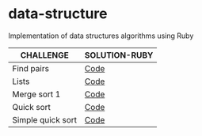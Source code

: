 # data-structure
Implementation of data structures algorithms using Ruby

|CHALLENGE|SOLUTION-RUBY|
|---|---|
|Find pairs|[Code](https://github.com/vieiramanda11/data-structure/blob/master/find.pairs.rb)||
|Lists|[Code](https://github.com/vieiramanda11/data-structure/blob/master/lists.rb)||
|Merge sort 1|[Code](https://github.com/vieiramanda11/data-structure/blob/master/merge-sort-1.rb)||
|Quick sort|[Code](https://github.com/vieiramanda11/data-structure/blob/master/quick-sort.rb)||
|Simple quick sort|[Code](https://github.com/vieiramanda11/data-structure/blob/master/simple-quick-sort.rb)||

